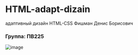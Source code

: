 # HTML-adapt-dizain
 адаптивный дизайн HTML-CSS
 Фишман Денис Борисович
### Группа: ПВ225

![image](https://github.com/fishman123456/HTML-adapt-dizain/assets/106389581/d2eccc18-66f6-460a-8f3e-3d31241faafe)

